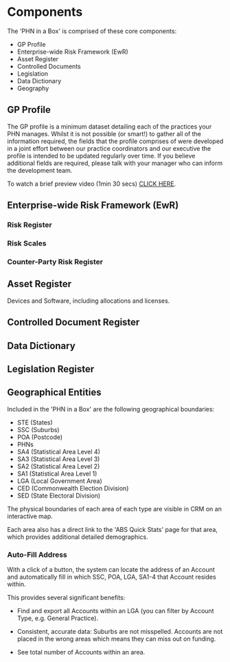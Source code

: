 # Components

The 'PHN in a Box' is comprised of these core components:

- GP Profile
- Enterprise-wide Risk Framework (EwR)
- Asset Register
- Controlled Documents
- Legislation
- Data Dictionary
- Geography

## GP Profile

The GP profile is a minimum dataset detailing each of the practices your PHN manages. Whilst it is not possible (or smart!) to gather all of the information required, the fields that the profile comprises of were developed in a joint effort between our practice coordinators and our executive the profile is intended to be updated regularly over time. If you believe additional fields are required, please talk with your manager who can inform the development team.


To watch a brief preview video (1min 30 secs) [CLICK HERE](https://youtu.be/P8YCFshdRaY).

## Enterprise-wide Risk Framework (EwR)

### Risk Register

### Risk Scales

### Counter-Party Risk Register

## Asset Register

Devices and Software, including allocations and licenses.

## Controlled Document Register

## Data Dictionary

## Legislation Register

## Geographical Entities

Included in the 'PHN in a Box' are the following geographical boundaries:

- STE (States)
- SSC (Suburbs)
- POA (Postcode)
- PHNs
- SA4 (Statistical Area Level 4)
- SA3 (Statistical Area Level 3)
- SA2 (Statistical Area Level 2)
- SA1 (Statistical Area Level 1)
- LGA (Local Government Area)
- CED (Commonwealth Election Division)
- SED (State Electoral Division)

The physical boundaries of each area of each type are visible in CRM on an interactive map.

Each area also has a direct link to the 'ABS Quick Stats' page for that area, which provides additional detailed demographics.

### Auto-Fill Address

With a click of a button, the system can locate the address of an Account and automatically fill in which SSC, POA, LGA, SA1-4 that Account resides within.

This provides several significant benefits:

- Find and export all Accounts within an LGA (you can filter by Account Type, e.g. General Practice).

- Consistent, accurate data: Suburbs are not misspelled. Accounts are not placed in the wrong areas which means they can miss out on funding.

- See total number of Accounts within an area.
